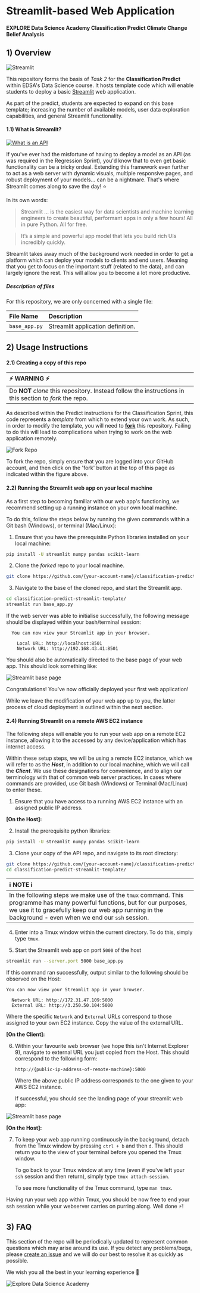 # Streamlit-based Web Application
#### EXPLORE Data Science Academy Classification Predict Climate Change Belief Analysis

## 1) Overview

![Streamlit](resources/imgs/streamlit.png)

This repository forms the basis of *Task 2* for the **Classification Predict** within EDSA's Data Science course. It hosts template code which will enable students to deploy a basic [Streamlit](https://www.streamlit.io/) web application.

As part of the predict, students are expected to expand on this base template; increasing the number of available models, user data exploration capabilities, and general Streamlit functionality.    

#### 1.1) What is Streamlit?

[![What is an API](resources/imgs/what-is-streamlit.png)](https://youtu.be/R2nr1uZ8ffc?list=PLgkF0qak9G49QlteBtxUIPapT8TzfPuB8)

If you've ever had the misfortune of having to deploy a model as an API (as was required in the Regression Sprint), you'd know that to even get basic functionality can be a tricky ordeal. Extending this framework even further to act as a web server with dynamic visuals, multiple responsive pages, and robust deployment of your models... can be a nightmare. That's where Streamlit comes along to save the day! :star:

In its own words:
> Streamlit ... is the easiest way for data scientists and machine learning engineers to create beautiful, performant apps in only a few hours!  All in pure Python. All for free.

> It’s a simple and powerful app model that lets you build rich UIs incredibly quickly.

Streamlit takes away much of the background work needed in order to get a platform which can deploy your models to clients and end users. Meaning that you get to focus on the important stuff (related to the data), and can largely ignore the rest. This will allow you to become a lot more productive.  

##### Description of files

For this repository, we are only concerned with a single file:

| File Name              | Description                       |
| :--------------------- | :--------------------             |
| `base_app.py`          | Streamlit application definition. |

## 2) Usage Instructions

#### 2.1) Creating a copy of this repo

| :zap: WARNING :zap:                                                                                     |
| :--------------------                                                                                   |
| Do **NOT** *clone* this repository. Instead follow the instructions in this section to *fork* the repo. |

As described within the Predict instructions for the Classification Sprint, this code represents a *template* from which to extend your own work. As such, in order to modify the template, you will need to **[fork](https://help.github.com/en/github/getting-started-with-github/fork-a-repo)** this repository. Failing to do this will lead to complications when trying to work on the web application remotely.

![Fork Repo](resources/imgs/fork-repo.png)  

To fork the repo, simply ensure that you are logged into your GitHub account, and then click on the 'fork' button at the top of this page as indicated within the figure above.

#### 2.2) Running the Streamlit web app on your local machine

As a first step to becoming familiar with our web app's functioning, we recommend setting up a running instance on your own local machine.

To do this, follow the steps below by running the given commands within a Git bash (Windows), or terminal (Mac/Linux):

 1. Ensure that you have the prerequisite Python libraries installed on your local machine:

 ```bash
 pip install -U streamlit numpy pandas scikit-learn
 ```

 2. Clone the *forked* repo to your local machine.

 ```bash
 git clone https://github.com/{your-account-name}/classification-predict-streamlit-template.git
 ```  

 3. Navigate to the base of the cloned repo, and start the Streamlit app.

 ```bash
 cd classification-predict-streamlit-template/
 streamlit run base_app.py
 ```

 If the web server was able to initialise successfully, the following message should be displayed within your bash/terminal session:

```
  You can now view your Streamlit app in your browser.

    Local URL: http://localhost:8501
    Network URL: http://192.168.43.41:8501
```

You should also be automatically directed to the base page of your web app. This should look something like:

![Streamlit base page](resources/imgs/streamlit-base-splash-screen.png)

Congratulations! You've now officially deployed your first web application!

While we leave the modification of your web app up to you, the latter process of cloud deployment is outlined within the next section.  

#### 2.4) Running Streamlit on a remote AWS EC2 instance


The following steps will enable you to run your web app on a remote EC2 instance, allowing it to the accessed by any device/application which has internet access.

Within these setup steps, we will be using a remote EC2 instance, which we will refer to as the ***Host***, in addition to our local machine, which we will call the ***Client***. We use these designations for convenience, and to align our terminology with that of common web server practices. In cases where commands are provided, use Git bash (Windows) or Terminal (Mac/Linux) to enter these.

1. Ensure that you have access to a running AWS EC2 instance with an assigned public IP address.

**[On the Host]:**

2. Install the prerequisite python libraries:

```bash
pip install -U streamlit numpy pandas scikit-learn
```

3. Clone your copy of the API repo, and navigate to its root directory:

```bash
git clone https://github.com/{your-account-name}/classification-predict-streamlit-template.git
cd classification-predict-streamlit-template/
```

| :information_source: NOTE :information_source:                                                                                                    |
| :--------------------                                                                                                                             |
| In the following steps we make use of the `tmux` command. This programme has many powerful functions, but for our purposes, we use it to gracefully keep our web app running in the background - even when we end our `ssh` session. |

4. Enter into a Tmux window within the current directory. To do this, simply type `tmux`.  

5. Start the Streamlit web app on port `5000` of the host

```bash
streamlit run --server.port 5000 base_app.py
```

If this command ran successfully, output similar to the following should be observed on the Host:

```
You can now view your Streamlit app in your browser.

  Network URL: http://172.31.47.109:5000
  External URL: http://3.250.50.104:5000

```

Where the specific `Network` and `External` URLs correspond to those assigned to your own EC2 instance. Copy the value of the external URL.  

**[On the Client]:**

6.  Within your favourite web browser (we hope this isn't Internet Explorer 9), navigate to external URL you just copied from the Host. This should correspond to the following form:

    `http://{public-ip-address-of-remote-machine}:5000`   

    Where the above public IP address corresponds to the one given to your AWS EC2 instance.

    If successful, you should see the landing page of your streamlit web app:

![Streamlit base page](resources/imgs/streamlit-base-splash-screen.png)

**[On the Host]:**

7. To keep your web app running continuously in the background, detach from the Tmux window by pressing `ctrl + b` and then `d`. This should return you to the view of your terminal before you opened the Tmux window.

    To go back to your Tmux window at any time (even if you've left your `ssh` session and then return), simply type `tmux attach-session`.

    To see more functionality of the Tmux command, type `man tmux`.

Having run your web app within Tmux, you should be now free to end your ssh session while your webserver carries on purring along. Well done :zap:!

## 3) FAQ

This section of the repo will be periodically updated to represent common questions which may arise around its use. If you detect any problems/bugs, please [create an issue](https://help.github.com/en/github/managing-your-work-on-github/creating-an-issue) and we will do our best to resolve it as quickly as possible.

We wish you all the best in your learning experience :rocket:

![Explore Data Science Academy](resources/imgs/EDSA_logo.png)

